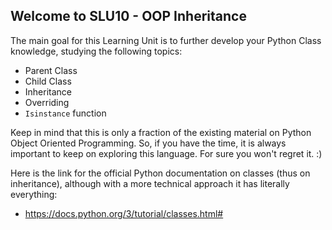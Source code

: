 ## Welcome to SLU10 - OOP Inheritance

The main goal for this Learning Unit is to further develop your Python Class knowledge, studying the following topics:
- Parent Class
- Child Class
- Inheritance
- Overriding
- `Isinstance` function

Keep in mind that this is only a fraction of the existing material on Python Object Oriented Programming. 
So, if you have the time, it is always important to keep on exploring this language. For sure you won't regret it. :)

Here is the link for the official Python documentation on classes (thus on inheritance), although with a more technical approach it has literally everything:
- https://docs.python.org/3/tutorial/classes.html#